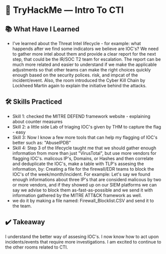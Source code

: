# 🧩 TryHackMe — Intro To CTI

## 📚 What Have I Learned
- I've learned about the Threat Intel lifecycle - for example: what happends after we find some indicators we believe are IOC's?
We need to gather more intel about them and provide a clear report for the next step, that could be the IR/SOC T2 team for escalation.
The report can be much more related and easier to understand if we make the applicable adjustments so that other teams can make the right
choices quickly enough based on the security polices. risk, and impcat of the incident/event.
Also, the room introduced the Cyber Kill Chain by Lockheed Martin again to explain the initiative behind the attacks.

## 🛠️ Skills Practiced
- Skill 1: checked the MITRE DEFEND framework website - explaining about counter measures
- Skill 2: a little side Lab of triaging IOC's given by THM to capture the flag - easy
- Skill 3: Now I know a few more tools that can help my flagging of IOC's better such as: "AbuseIPDB"
- Skill 4: Step 3 of the lifecycle taught me that we should gather enough information from more than just "VirusTotal", but use more vendors for flagging IOC's.
malicous IP's, Domains, or Hashes and then correlate and deduplicate the IOC's, make a table with TLP's assesing the information, by:
Creating a file for the firewall/EDR teams to block the IOC's of the week/month/incident.
For example: Let's say we found enough informations about three IP's that are considerd malicous by two or more vendors, and if they showed up on our SIEM platforms
we can say we advise to block them as-fast-as-possible and we send it with information gathered by the MITRE ATT&CK framework as well.
- we do it by making a file named: Firewall_Blocklist.CSV and send it to the team.

## ✔️ Takeaway 
I understand the better way of assesing IOC's. I now know how to act upon incidents/events that require more investigations.
I am excited to continue to the other rooms related to CTI.
